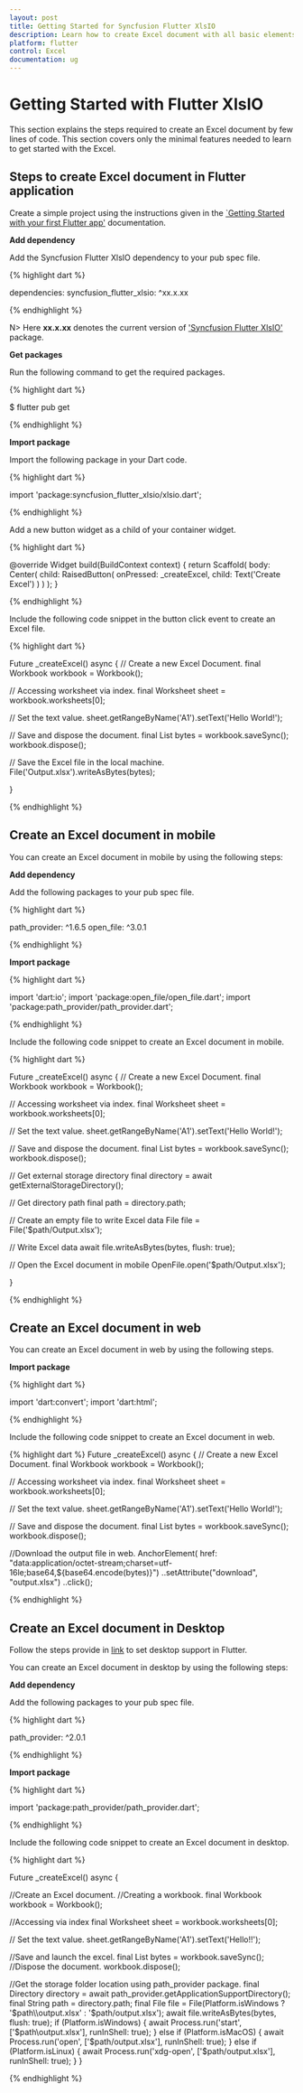 ```yaml
---
layout: post
title: Getting Started for Syncfusion Flutter XlsIO
description: Learn how to create Excel document with all basic elements and save it in browser or mobile devices by using Syncfusion Flutter XlsIO.
platform: flutter
control: Excel
documentation: ug
---
```


# Getting Started with Flutter XlsIO

This section explains the steps required to create an Excel document by few lines of code. This section covers only the minimal features needed to learn to get started with the Excel.

## Steps to create Excel document in Flutter application

Create a simple project using the instructions given in the [`Getting Started with your first Flutter app'](https://docs.flutter.dev/get-started/test-drive#choose-your-ide) documentation.

**Add dependency**

Add the Syncfusion Flutter XlsIO dependency to your pub spec file.

{% highlight dart %}

dependencies: 
syncfusion_flutter_xlsio: ^xx.x.xx

{% endhighlight %}

N> Here **xx.x.xx** denotes the current version of ['Syncfusion Flutter XlsIO'](https://pub.dev/packages/syncfusion_flutter_xlsio/versions) package.

**Get packages**

Run the following command to get the required packages.

{% highlight dart %}

$ flutter pub get

{% endhighlight %}

**Import package**

Import the following package in your Dart code.

{% highlight dart %}

import 'package:syncfusion_flutter_xlsio/xlsio.dart';

{% endhighlight %}

Add a new button widget as a child of your container widget.

{% highlight dart %}

@override
Widget build(BuildContext context) {
  return Scaffold(
	body: Center(
	  child: RaisedButton(
		onPressed: _createExcel,
		  child: Text('Create Excel')
		)
	 )
  );
}

{% endhighlight %}

Include the following code snippet in the button click event to create an Excel file.

{% highlight dart %}

Future<void> _createExcel() async {
// Create a new Excel Document.
final Workbook workbook = Workbook();

// Accessing worksheet via index.
final Worksheet sheet = workbook.worksheets[0];

// Set the text value.
sheet.getRangeByName('A1').setText('Hello World!');

// Save and dispose the document.
final List<int> bytes = workbook.saveSync();
workbook.dispose();

// Save the Excel file in the local machine.
File('Output.xlsx').writeAsBytes(bytes);

}

{% endhighlight %}

## Create an Excel document in mobile

You can create an Excel document in mobile by using the following steps:

**Add dependency**

Add the following packages to your pub spec file.

{% highlight dart %}

path_provider: ^1.6.5
open_file: ^3.0.1

{% endhighlight %}

**Import package**

{% highlight dart %}

import 'dart:io';
import 'package:open_file/open_file.dart';
import 'package:path_provider/path_provider.dart';

{% endhighlight %}

Include the following code snippet to create an Excel document in mobile.

{% highlight dart %}

Future<void> _createExcel() async {
// Create a new Excel Document.
final Workbook workbook = Workbook();

// Accessing worksheet via index.
final Worksheet sheet = workbook.worksheets[0];

// Set the text value.
sheet.getRangeByName('A1').setText('Hello World!');

// Save and dispose the document.
final List<int> bytes = workbook.saveSync();
workbook.dispose();

// Get external storage directory
final directory = await getExternalStorageDirectory();

// Get directory path
final path = directory.path;

// Create an empty file to write Excel data
File file = File('$path/Output.xlsx');

// Write Excel data
await file.writeAsBytes(bytes, flush: true);

// Open the Excel document in mobile
OpenFile.open('$path/Output.xlsx');

}


{% endhighlight %}

## Create an Excel document in web

You can create an Excel document in web by using the following steps.

**Import package**

{% highlight dart %}

import 'dart:convert';
import 'dart:html';

{% endhighlight %}

Include the following code snippet to create an Excel document in web.

{% highlight dart %}
Future<void> _createExcel() async {
// Create a new Excel Document.
final Workbook workbook = Workbook();

// Accessing worksheet via index.
final Worksheet sheet = workbook.worksheets[0];

// Set the text value.
sheet.getRangeByName('A1').setText('Hello World!');

// Save and dispose the document.
final List<int> bytes = workbook.saveSync();
workbook.dispose();

//Download the output file in web.
AnchorElement(
    href:
        "data:application/octet-stream;charset=utf-16le;base64,${base64.encode(bytes)}")
  ..setAttribute("download", "output.xlsx")
  ..click();

{% endhighlight %}

## Create an Excel document in Desktop

Follow the steps provide in [link](https://flutter.dev/multi-platform/desktop) to set desktop support in Flutter.
 
You can create an Excel document in desktop by using the following steps:

**Add dependency**

Add the following packages to your pub spec file.

{% highlight dart %}

path_provider: ^2.0.1

{% endhighlight %}

**Import package**

{% highlight dart %}

import 'package:path_provider/path_provider.dart';

{% endhighlight %}

Include the following code snippet to create an Excel document in desktop.

{% highlight dart %}

Future<void> _createExcel() async {

//Create an Excel document.
//Creating a workbook.
final Workbook workbook = Workbook();

//Accessing via index
final Worksheet sheet = workbook.worksheets[0];

// Set the text value.
sheet.getRangeByName('A1').setText('Hello!!');

//Save and launch the excel.
final List<int> bytes = workbook.saveSync();
//Dispose the document.
workbook.dispose();

//Get the storage folder location using path_provider package.
final Directory directory =
    await path_provider.getApplicationSupportDirectory();
final String path = directory.path;
final File file =
    File(Platform.isWindows ? '$path\\output.xlsx' : '$path/output.xlsx');
await file.writeAsBytes(bytes, flush: true);
if (Platform.isWindows) {
  await Process.run('start', <String>['$path\\output.xlsx'],
      runInShell: true);
} else if (Platform.isMacOS) {
  await Process.run('open', <String>['$path/output.xlsx'],
      runInShell: true);
} else if (Platform.isLinux) {
  await Process.run('xdg-open', <String>['$path/output.xlsx'],
  runInShell: true);
}
}

{% endhighlight %}   